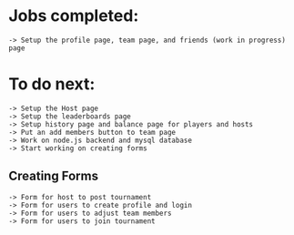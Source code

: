 # Jobs completed:
    -> Setup the profile page, team page, and friends (work in progress) page

# To do next:
    -> Setup the Host page
    -> Setup the leaderboards page
    -> Setup history page and balance page for players and hosts
    -> Put an add members button to team page
    -> Work on node.js backend and mysql database
    -> Start working on creating forms

## Creating Forms
    -> Form for host to post tournament
    -> Form for users to create profile and login
    -> Form for users to adjust team members
    -> Form for users to join tournament